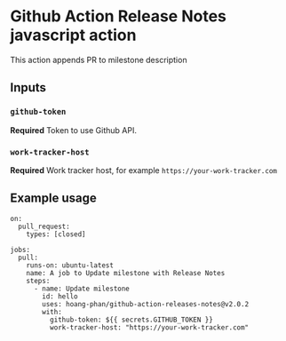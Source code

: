 # Github Action Release Notes javascript action

This action appends PR to milestone description

## Inputs

### `github-token`

**Required** Token to use Github API.

### `work-tracker-host`

**Required** Work tracker host, for example `https://your-work-tracker.com`

## Example usage

```
on:
  pull_request:
    types: [closed]

jobs:
  pull:
    runs-on: ubuntu-latest
    name: A job to Update milestone with Release Notes
    steps:
      - name: Update milestone
        id: hello
        uses: hoang-phan/github-action-releases-notes@v2.0.2
        with:
          github-token: ${{ secrets.GITHUB_TOKEN }}
          work-tracker-host: "https://your-work-tracker.com"
```
